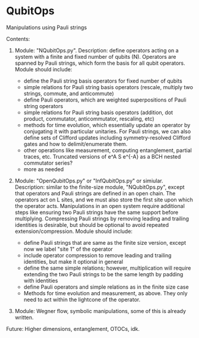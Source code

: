 # QubitOps
Manipulations using Pauli strings

Contents:

1. Module: "NQubitOps.py". Description: define operators acting on a system with a finite and fixed number of qubits (N). Operators are spanned by Pauli strings, which form the basis for all qubit operators. Module should include:
   - define the Pauli string basis operators for fixed number of qubits
   - simple relations for Pauli string basis operators (rescale, multiply two strings, commute, and anticommute)
   - define Pauli operators, which are weighted superpositions of Pauli string operators
   - simple relations for Pauli string basis operators (addition, dot product, commutator, anticommutator, rescaling, etc)
   - methods for time evolution, which essentially update an operator by conjugating it with particular unitaries. For Pauli strings, we can also define sets of Clifford updates including symmetry-resolved Clifford gates and how to delimit/enumerate them.
   - other operations like measurement, computing entanglement, partial traces, etc. Truncated versions of e^A S e^{-A} as a BCH nested commutator series?
   - more as needed

2. Module: "OpenQubitOps.py" or "InfQubitOps.py" or simiular. Description: similar to the finite-size module, "NQubitOps.py", except that operators and Pauli strings are defined in an open chain. The operators act on L sites, and we must also store the first site upon which the operator acts. Manipulations in an open system require additional steps like ensuring two Pauli strings have the same support before multiplying. Compressing Pauli strings by removing leading and trailing identities is desirable, but should be optional to avoid repeated extension/compression. Module should include:
   - define Pauli strings that are same as the finite size version, except now we label "site 1" of the operator
   - include operator compression to remove leading and trailing identities, but make it optional in general
   - define the same simple relations; however, multiplication will require extending the two Pauli strings to be the same length by padding with identities
   - define Pauli operators and simple relations as in the finite size case
   - Methods for time evolution and measurement, as above. They only need to act within the lightcone of the operator.

3. Module: Wegner flow, symbolic manipulations, some of this is already written.

Future: Higher dimensions, entanglement, OTOCs, idk.
